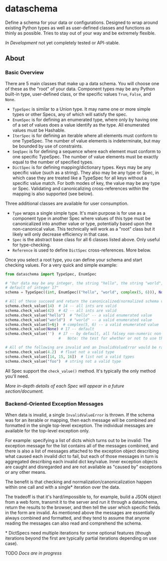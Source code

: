 # dataschema

Define a schema for your data or configurations. Designed to wrap around existing Python types as well as
user-defined classes and functions as thinly as possible. Tries to stay out of your way and be extremely flexible.

*In Development* not yet completely tested or API-stable.

## About

### Basic Overview

There are 5 main classes that make up a data schema. You will choose one of these as the "root" of your data. Component
types may be any Python built-in type, user-defined class, or the specific values `True`, `False`, and `None`.

* `TypeSpec` is similar to a Union type. It may name one or more simple types or other Specs, any of which will
  satisfy the spec.
* `EnumSpec` is for defining an enumerated type, where only by having one of a set of values does a value identify
  as the type. All enumerated values must be Hashable.
* `IterSpec` is for defining an iterable where all elements must conform to one TypeSpec. The number of value elements
  is indeterminate, but may be bounded by use of constraints.
* `SeqSpec` is for defining a sequence where each element must conform to one specific TypeSpec. The number of value
  elements must be exactly equal to the number of specified types.
* `DictSpec` is for defining mapping/dictionary types. Keys may be any specific value (such as a string). They also
  may be any type or Spec, in which case they are treated like a TypeSpec for all keys without a specific value match.
  For both modes of key, the value may be any type or Spec. Validating and canonicalizing cross-references within the
  mapping is also supported (see below).

Three additional classes are available for user consumption.

* `Type` wraps a single simple type. It's main purpose is for use as a component type in another Spec where values of
  this type must be canonicalized into another value or type, potentially based upon the non-canonical value. This
  technically will work as a "root" class but it likely will only decrease efficiency in that case.
* `Spec` is the abstract base class for all 6 classes listed above. Only useful for type-checking.
* `Reference` is used to define `DictSpec` cross-references. More below.

Once you select a root type, you can define your schema and start checking values. For a very quick and simple
example:

```python
from dataschema import TypeSpec, EnumSpec

# "Our data may be any integer, the string "hello", the string "world", the complex number 5+6i, and is optional with a
# default of integer 17"
schema = TypeSpec((int, EnumSpec(("hello", "world", complex(5, 6))), None), default=17)

# All of these succeed and return the canonicalized/normalized schema value shown in the comment
schema.check_value(14)  # 14 -- all ints are valid
schema.check_value(42)  # 42 -- all ints are valid
schema.check_value("hello")  # "hello" -- a valid enumerated value
schema.check_value("world")  # "world" -- a valid enumerated value
schema.check_value(5+6j)  # complex(5, 6) -- a valid enumerated value
schema.check_value(None) # 17 -- default
schema.check_value('')  # 17 -- by default, all falsey non-numeric non-bool values trigger default regardless of type
                        #   Note: the test for whether or not to use the default can be customized

# All of the following are invalid and an InvalidValueError would be raised upon making the call
schema.check_value(4.2)  # float not a valid type
schema.check_value([14, 15, 16])  # list not a valid types
schema.check_value("foo")  # string not a valid type
```

All Spec support the `check_value()` method. It's typically the only method you'll need.

*More in-depth details of each Spec will appear in a future section/document.*


### Backend-Oriented Exception Messages

When data is invalid, a single `InvalidValueError` is thrown. If the schema was for an iterable or mapping, then
each message will be combined and formatted in the single top-level exception. The individual messages are available for
the top-level exception only.

For example: specifying a list of dicts which turns out to be invalid: The exception message for the list contains all
of the messages combined, and there is also a list of messages attached to the exception object describing what caused
each invalid dict to fail, but each of those messages in turn is aggregated describing each invalid dict key/value.
Inner exception objects are caught and disregarded and are not available as "caused by" exceptions or any other means.

The benefit is that checking and normalization/canonicalization happen within one call and with a single\* iteration
over the data.

The tradeoff is that it's hard/impossible to, for example, build a JSON object from a web form, transmit it to the
server and run it through a dataschema, return the results to the browser, and then tell the user which specific fields
in the form are invalid. As mentioned above the messages are essentially always combined and formatted, and they tend
to assume that anyone reading the messages can also read and comprehend the schema.

\* DictSpecs need multiple iterations for some optional features (though iterations beyond the first are typically
partial iterations depending on use case).


TODO *Docs are in progress*
